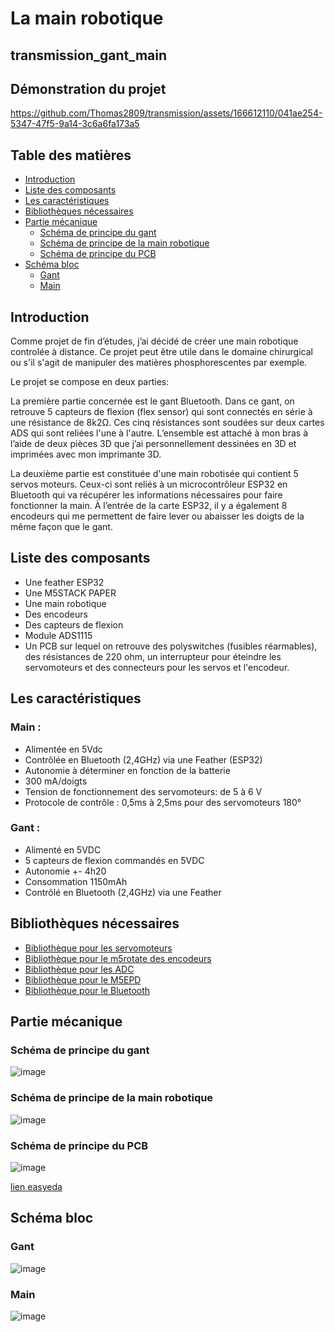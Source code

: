 # La main robotique

## transmission_gant_main
## Démonstration du projet
https://github.com/Thomas2809/transmission/assets/166612110/041ae254-5347-47f5-9a14-3c6a6fa173a5
## Table des matières
- [Introduction](#introduction)
- [Liste des composants](#liste-des-composants)
- [Les caractéristiques](#les-caractéristiques)
- [Bibliothèques nécessaires](#bibliothèques-nécessaires)
- [Partie mécanique](#partie-mécanique)
   - [Schéma de principe du gant](#schéma-de-principe-du-gant)
   - [Schéma de principe de la main robotique](#schéma-de-principe-de-la-main-robotique)
   - [Schéma de principe du PCB](#schéma-de-principe-du-PCB)
- [Schéma bloc](#schéma-bloc)      
  - [Gant](#Gant)
  - [Main](#Main)


## Introduction
Comme projet de fin d’études, j’ai décidé de créer une main robotique controlée à distance. 
Ce projet peut être utile dans le domaine chirurgical ou s'il s'agit de manipuler des matières phosphorescentes par exemple.

Le projet se compose en deux parties:

La première partie concernée est le gant Bluetooth. 
Dans ce gant, on retrouve 5 capteurs de flexion (flex sensor) qui sont connectés en série à une résistance de 8k2Ω. Ces cinq résistances sont soudées sur deux cartes ADS qui sont reliées l'une à l'autre. 
L’ensemble est attaché à mon bras à l’aide de deux pièces 3D que j’ai personnellement dessinées en 3D et imprimées avec mon imprimante 3D. 

La deuxième partie est constituée d'une main robotisée qui contient 5 servos moteurs. 
Ceux-ci sont reliés à un microcontrôleur ESP32 en Bluetooth qui va récupérer les informations nécessaires pour faire fonctionner la main.
À l’entrée de la carte ESP32, il y a également 8 encodeurs qui me permettent de faire lever ou abaisser les doigts de la même façon que le gant. 

## Liste des composants

- Une feather ESP32
- Une M5STACK PAPER
- Une main robotique 
- Des encodeurs 
- Des capteurs de flexion 
- Module ADS1115 
- Un PCB sur lequel on retrouve des polyswitches (fusibles réarmables), des résistances de 220 ohm, un interrupteur pour éteindre les servomoteurs et des connecteurs pour les servos et l'encodeur.

## Les caractéristiques

### Main :
- Alimentée en 5Vdc
- Contrôlée en Bluetooth (2,4GHz) via une Feather (ESP32)
- Autonomie à déterminer en fonction de la batterie
- 300 mA/doigts 
- Tension de fonctionnement des servomoteurs: de 5 à 6 V
- Protocole de contrôle : 0,5ms à 2,5ms pour des servomoteurs 180°
### Gant :
- Alimenté en 5VDC
- 5 capteurs de flexion commandés en 5VDC
- Autonomie +- 4h20
- Consommation 1150mAh
- Contrôlé en Bluetooth (2,4GHz) via une Feather 

## Bibliothèques nécessaires

- [Bibliothèque pour les servomoteurs](https://github.com/jkb-git/ESP32Servo)
- [Bibliothèque pour le m5rotate des encodeurs](https://github.com/RobTillaart/M5ROTATE8)
- [Bibliothèque pour les ADC](https://github.com/DFRobot/DFRobot_ADS1115/blob/master/DFRobot_ADS1115.h)
- [Bibliothèque pour le M5EPD](https://github.com/m5stack/M5EPD) 
- [Bibliothèque pour le Bluetooth](https://randomnerdtutorials.com/esp32-bluetooth-classic-arduino-ide/)

## Partie mécanique

### Schéma de principe du gant 

![image](https://github.com/Thomas2809/transmission/assets/166612110/93310c57-e7f2-4853-92e2-c30dc33eae3a)

### Schéma de principe de la main robotique   

![image](https://github.com/Thomas2809/transmission/assets/166612110/11a5ead6-651d-49cb-8e9f-05609cc512b8)              

### Schéma de principe du PCB

![image](https://github.com/Thomas2809/transmission/assets/166612110/70e799e9-662f-41b8-b150-6f8a6a61cec8)

[lien easyeda](https://oshwlab.com/thomasgiarrizzo/sch-ma-final)

## Schéma bloc

### Gant

![image](https://github.com/Thomas2809/transmission/assets/166612110/563deee5-c57e-43f0-a7b9-ecd2851ca234)

### Main

![image](https://github.com/Thomas2809/transmission/assets/166612110/3fe65ea3-31b4-4b9d-a606-61c25c475a2b)
